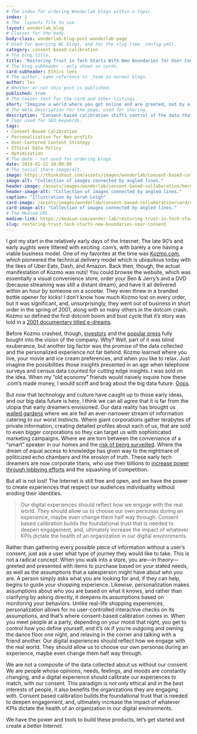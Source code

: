 ```yaml
---
# The index for ordering Wonderlab blogs within a topic.
index: 1
# The _layouts file to use.
layout: wonderlab_blog
# Classes for the body.
body-class: wonderlab-blog-post wonderlab-page
# Used for querying WL blogs, and for the slug (see _config.yml).
category: consent-based-calibration
# The blog title.
title: "Restoring Trust in Tech Starts With New Boundaries for User Consent"
# The blog subheader - only shown on cards.
card-subheader: Ethics lens
# The author, same reference to _team as normal blogs.
author: lev
# Whether or not this post is published.
published: true
# The teaser text for the card and other listings.
short: "Imagine a world where you get online and are greeted, not by a now ubiquitous banner asking you to consent to allowing your cookies to be tracked, but by a clear and visually dynamic set of options, each one offering a different website browsing experience."
# The meta description for the page, used for sharing.
description: "Consent-based calibration shifts control of the data that defines who we are online back to users."
# Tags used for SEO keywords.
tags:
- Consent-Based Calibration
- Personalization for Non-profits
- User-Centered Content Strategy
- Ethical Data Policy
- Optimization
# The date - not used for ordering blogs.
date: 2019-01-22 10:00:00
# The social share image/alt.
image: https://thinkshout.com/assets/images/wonderlab/consent-based-collaboration/card/cbc-ethics-card.jpg
image-alt: "Collection of images connected by angled lines."
header-image: /assets/images/wonderlab/consent-based-collaboration/hero/cbc-ethics.jpg
header-image-alt: "Collection of images connected by angled lines."
caption: "Illustration by Sarah Leigh"
card-image: /assets/images/wonderlab/consent-based-collaboration/card/cbc-ethics-card.jpg
card-image-alt: "Collection of images connected by angled lines."
# The Medium URL.
medium-link: https://medium.com/wonder-lab/restoring-trust-in-tech-starts-with-new-boundaries-for-user-consent-f7d675957cf4
slug: restoring-trust-tech-starts-new-boundaries-user-consent
---
```


I got my start in the relatively early days of the Internet: The late 90’s and early aughts were littered with exciting .com’s, with barely a one having a viable business model. One of my favorites at the time was [Kozmo.com](https://en.wikipedia.org/wiki/Kozmo.com), which pioneered the technical delivery model which is ubiquitous today with the likes of Uber Eats, Dash, and Amazon. Back then, though, the actual manifestation of Kozmo was nuts! You could browse the website, which was essentially a visual convenience store, order your Ben & Jerry’s and a DVD (because streaming was still a distant dream), and have it all delivered within an hour by someone on a scooter. They even threw in a branded bottle opener for kicks! I don’t know how much Kozmo lost on every order, but it was significant, and, unsurprisingly, they went out of business in short order in the spring of 2001, along with so many others in the dotcom crash. Kozmo so defined the first dotcom boom and bust cycle that it’s story was told in a [2001 documentary titled e-dreams](https://www.imdb.com/title/tt0262021/).

Before Kozmo crashed, though, [investors](https://www.nytimes.com/2000/03/21/business/company-news-amazoncom-invests-60-million-in-kozmocom.html) and the [popular press](https://www.wired.com/2000/02/kozmos-high-hopes/) fully bought into the vision of the company. Why? Well, part of it was blind exuberance, but another big factor was the promise of the data collected and the personalized experience not far behind. Kozmo learned where you live, your movie and ice cream preferences, and when you like to relax. Just imagine the possibilities those insights presented in an age when telephone surveys and census data counted for cutting edge insights. I was sold on the idea. When my “old economy” friends would naively inquire how these .com’s made money, I would scoff and brag about the big data future. [Oops](https://www.bloomberg.com/news/articles/2001-04-15/what-led-to-kozmos-final-delivery).

But now that technology and culture have caught up to those early ideas, and our big data future is here, I think we can all agree that it is far from the utopia that early dreamers envisioned. Our data reality has brought us [walled gardens](https://www.fastcompany.com/3015418/from-inside-walled-gardens-social-networks-are-suffocating-the-internet-as-we-know-it) where we are fed an ever-narrower stream of information catering to our worst instincts. Where giant corporations gather terabytes of private information, creating detailed profiles about each of us, that are sold to even bigger corporations so they can target us with sophisticated marketing campaigns. Where we are torn between the convenience of a “smart” speaker in our homes and the [risk of being surveilled](https://www.theguardian.com/technology/2019/oct/09/alexa-are-you-invading-my-privacy-the-dark-side-of-our-voice-assistants). Where the dream of equal access to knowledge has given way to the nightmare of politicized echo chambers and the erosion of truth. These early tech dreamers are now corporate titans, who use their billions to [increase power through lobbying efforts](https://www.nytimes.com/2019/06/05/us/politics/amazon-apple-facebook-google-lobbying.html) and the squashing of competition.

But all is not lost! The Internet _is_ still free and open, and we have the power to create experiences that respect our audiences individuality without eroding their identities.

>Our digital experiences should reflect how we engage with the real world. They should allow us to choose our own personas during an experience, maybe even change them half way through. Consent based calibration builds the foundational trust that is needed to deepen engagement, and, ultimately increase the impact of whatever KPIs dictate the health of an organization in our digital environments.

Rather than gathering every possible piece of information without a user’s consent, just ask a user what type of journey they would like to take. This is not a radical concept: When you walk into a store, you are—in theory—greeted and presented with items to purchase based on your stated needs, as well as the assumptions that a salesperson might have about who you are. A person simply asks what you are looking for and, if they can help, begins to guide your shopping experience. Likewise, personalization makes assumptions about who you are based on what it knows, and rather than clarifying by asking directly, it deepens its assumptions based on monitoring your behaviors. Unlike real-life shopping experiences, personalization allows for no user-controlled interactive checks on its assumptions, and that’s where consent-based calibration comes in.
When you meet people at a party, depending on your mood that night, you get to control how you define yourself, and it’s ok if you’re outgoing and owning the dance floor one night, and relaxing in the corner and talking with a friend another. Our digital experiences should reflect how we engage with the real world. They should allow us to choose our own personas during an experience, maybe even change them half way through.

We are not a composite of the data collected about us without our consent. We are people whose opinions, needs, feelings, and moods are constantly changing, and a digital experience should calibrate our experiences to match, with our consent. This paradigm is not only ethical and in the best interests of people, it also benefits the organizations they are engaging with. Consent based calibration builds the foundational trust that is needed to deepen engagement, and, ultimately increase the impact of whatever KPIs dictate the health of an organization in our digital environments.

We have the power and tools to build these products, let’s get started and create a better Internet.
